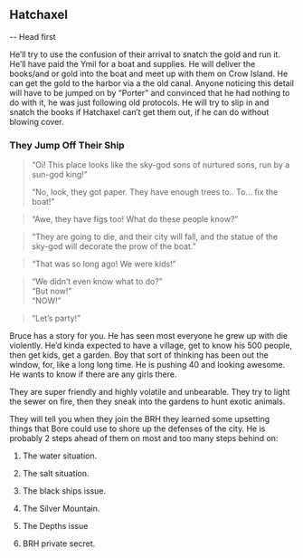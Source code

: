 ## Hatchaxel

-- Head first

He’ll try to use the confusion of their arrival to snatch the gold and run it. He’ll have paid the Ymil for a boat and supplies. He will deliver the books/and or gold into the boat and meet up with them on Crow Island. He can get the gold to the harbor via a the old canal. Anyone noticing this detail will have to be jumped on by “Porter” and convinced that he had nothing to do with it, he was just following old protocols. He will try to slip in and snatch the books if Hatchaxel can’t get them out, if he can do without blowing cover.
  

### They Jump Off Their Ship

> “Oi! This place looks like the sky-god sons of nurtured sons, run by a sun-god king!”  
>
> “No, look, they got paper. They have enough trees to.. To… fix the boat!”

> “Awe, they have figs too! What do these people know?”

> “They are going to die, and their city will fall, and the statue of the sky-god will decorate the prow of the boat.”

> “That was so long ago! We were kids!”

>“We didn’t even know what to do?”  
“But now!”  
“NOW!”

> “Let’s party!”

Bruce has a story for you. He has seen most everyone he grew up with die violently. He’d kinda expected to have a village, get to know his 500 people, then get kids, get a garden. Boy that sort of thinking has been out the window, for, like a long long time. He is pushing 40 and looking awesome. He wants to know if there are any girls there.

They are super friendly and highly volatile and unbearable. They try to light the sewer on fire, then they sneak into the gardens to hunt exotic animals.

They will tell you when they join the BRH they learned some upsetting things that Bore could use to shore up the defenses of the city. He is probably 2 steps ahead of them on most and too many steps behind on:

1.  The water situation.
    
2.  The salt situation.
    
3.  The black ships issue.
    
4.  The Silver Mountain.
    
5.  The Depths issue
    
6.  BRH private secret.